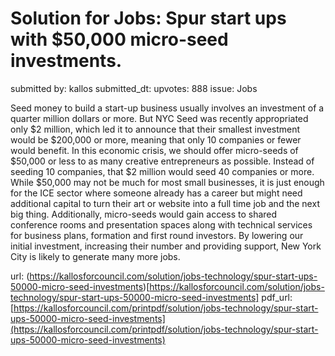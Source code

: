 # Solution for Jobs: Spur start ups with $50,000 micro-seed investments. #

submitted by: kallos
submitted_dt: 
upvotes: 888
issue: Jobs

Seed money to build a start-up business usually involves an investment of a quarter million dollars or more. But NYC Seed was recently appropriated only $2 million, which led it to announce that their smallest investment would be $200,000 or more, meaning that only 10 companies or fewer would benefit. In this economic crisis, we should offer micro-seeds of $50,000 or less to as many creative entrepreneurs as possible. Instead of seeding 10 companies, that $2 million would seed 40 companies or more. While $50,000 may not be much for most small businesses, it is just enough for the ICE sector where someone already has a career but might need additional capital to turn their art or website into a full time job and the next big thing. Additionally, micro-seeds would gain access to shared conference rooms and presentation spaces along with technical services for business plans, formation and first round investors. By lowering our initial investment, increasing their number and providing support, New York City is likely to generate many more jobs.

url: (https://kallosforcouncil.com/solution/jobs-technology/spur-start-ups-50000-micro-seed-investments)[https://kallosforcouncil.com/solution/jobs-technology/spur-start-ups-50000-micro-seed-investments]
pdf_url: [https://kallosforcouncil.com/printpdf/solution/jobs-technology/spur-start-ups-50000-micro-seed-investments](https://kallosforcouncil.com/printpdf/solution/jobs-technology/spur-start-ups-50000-micro-seed-investments)